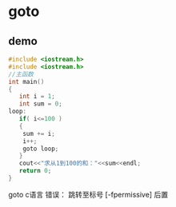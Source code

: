 # goto

## demo
``` cpp
#include <iostream.h>
#include <iostream.h>
//主函数
int main()
{
   int i = 1;
   int sum = 0;
loop:
   if( i<=100 )
   {
    sum += i;
    i++;
    goto loop;
   }
   cout<<"求从1到100的和："<<sum<<endl;
   return 0;
}
```

goto   c语言 错误： 跳转至标号 [-fpermissive]  后置